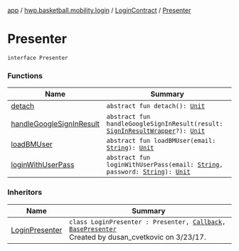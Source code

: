 [app](../../../index.md) / [hwp.basketball.mobility.login](../../index.md) / [LoginContract](../index.md) / [Presenter](.)

# Presenter

`interface Presenter`

### Functions

| Name | Summary |
|---|---|
| [detach](detach.md) | `abstract fun detach(): `[`Unit`](https://kotlinlang.org/api/latest/jvm/stdlib/kotlin/-unit/index.html) |
| [handleGoogleSignInResult](handle-google-sign-in-result.md) | `abstract fun handleGoogleSignInResult(result: `[`SignInResultWrapper`](../../../hwp.basketball.mobility.login.google.signin/-sign-in-result-wrapper/index.md)`?): `[`Unit`](https://kotlinlang.org/api/latest/jvm/stdlib/kotlin/-unit/index.html) |
| [loadBMUser](load-b-m-user.md) | `abstract fun loadBMUser(email: `[`String`](https://kotlinlang.org/api/latest/jvm/stdlib/kotlin/-string/index.html)`): `[`Unit`](https://kotlinlang.org/api/latest/jvm/stdlib/kotlin/-unit/index.html) |
| [loginWithUserPass](login-with-user-pass.md) | `abstract fun loginWithUserPass(email: `[`String`](https://kotlinlang.org/api/latest/jvm/stdlib/kotlin/-string/index.html)`, password: `[`String`](https://kotlinlang.org/api/latest/jvm/stdlib/kotlin/-string/index.html)`): `[`Unit`](https://kotlinlang.org/api/latest/jvm/stdlib/kotlin/-unit/index.html) |

### Inheritors

| Name | Summary |
|---|---|
| [LoginPresenter](../../-login-presenter/index.md) | `class LoginPresenter : Presenter, `[`Callback`](../-interactor/-callback/index.md)`, `[`BasePresenter`](../../../hwp.basketball.mobility/-base-presenter/index.md)<br>Created by dusan_cvetkovic on 3/23/17. |

